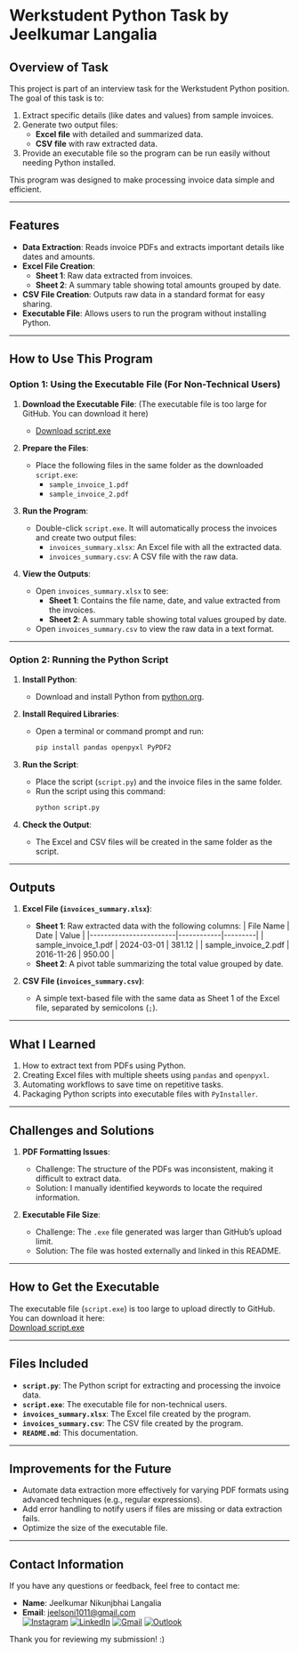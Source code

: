 # Werkstudent Python Task by Jeelkumar Langalia

## Overview of Task
This project is part of an interview task for the Werkstudent Python position. The goal of this task is to:
1. Extract specific details (like dates and values) from sample invoices.
2. Generate two output files:
   - **Excel file** with detailed and summarized data.
   - **CSV file** with raw extracted data.
3. Provide an executable file so the program can be run easily without needing Python installed.

This program was designed to make processing invoice data simple and efficient.

---

## Features
- **Data Extraction**: Reads invoice PDFs and extracts important details like dates and amounts.
- **Excel File Creation**:
  - **Sheet 1**: Raw data extracted from invoices.
  - **Sheet 2**: A summary table showing total amounts grouped by date.
- **CSV File Creation**: Outputs raw data in a standard format for easy sharing.
- **Executable File**: Allows users to run the program without installing Python.

---

## How to Use This Program

### Option 1: Using the Executable File (For Non-Technical Users)
1. **Download the Executable File**: (The executable file is too large for GitHub. You can download it here)
   - [Download script.exe](https://drive.google.com/drive/folders/1DQlo_vadCjdLhMUCDnRx4fbEXMj_VRsO?usp=drive_link)

2. **Prepare the Files**:
   - Place the following files in the same folder as the downloaded `script.exe`:
     - `sample_invoice_1.pdf`
     - `sample_invoice_2.pdf`

3. **Run the Program**:
   - Double-click `script.exe`. It will automatically process the invoices and create two output files:
     - `invoices_summary.xlsx`: An Excel file with all the extracted data.
     - `invoices_summary.csv`: A CSV file with the raw data.

4. **View the Outputs**:
   - Open `invoices_summary.xlsx` to see:
     - **Sheet 1**: Contains the file name, date, and value extracted from the invoices.
     - **Sheet 2**: A summary table showing total values grouped by date.
   - Open `invoices_summary.csv` to view the raw data in a text format.

---

### Option 2: Running the Python Script 
1. **Install Python**:
   - Download and install Python from [python.org](https://python.org).

2. **Install Required Libraries**:
   - Open a terminal or command prompt and run:
     ```bash
     pip install pandas openpyxl PyPDF2
     ```

3. **Run the Script**:
   - Place the script (`script.py`) and the invoice files in the same folder.
   - Run the script using this command:
     ```bash
     python script.py
     ```

4. **Check the Output**:
   - The Excel and CSV files will be created in the same folder as the script.

---

## Outputs
1. **Excel File (`invoices_summary.xlsx`)**:
   - **Sheet 1**: Raw extracted data with the following columns:
     | File Name              | Date       | Value   |
     |------------------------|------------|---------|
     | sample_invoice_1.pdf   | 2024-03-01 | 381.12  |
     | sample_invoice_2.pdf   | 2016-11-26 | 950.00  |
   - **Sheet 2**: A pivot table summarizing the total value grouped by date.

2. **CSV File (`invoices_summary.csv`)**:
   - A simple text-based file with the same data as Sheet 1 of the Excel file, separated by semicolons (`;`).

---

## What I Learned
1. How to extract text from PDFs using Python.
2. Creating Excel files with multiple sheets using `pandas` and `openpyxl`.
3. Automating workflows to save time on repetitive tasks.
4. Packaging Python scripts into executable files with `PyInstaller`.

---

## Challenges and Solutions
1. **PDF Formatting Issues**:
   - Challenge: The structure of the PDFs was inconsistent, making it difficult to extract data.
   - Solution: I manually identified keywords to locate the required information.

2. **Executable File Size**:
   - Challenge: The `.exe` file generated was larger than GitHub’s upload limit.
   - Solution: The file was hosted externally and linked in this README.

---

## How to Get the Executable
The executable file (`script.exe`) is too large to upload directly to GitHub. You can download it here:  
[Download script.exe](https://drive.google.com/drive/folders/1DQlo_vadCjdLhMUCDnRx4fbEXMj_VRsO?usp=drive_link)

---

## Files Included
- **`script.py`**: The Python script for extracting and processing the invoice data.
- **`script.exe`**: The executable file for non-technical users.
- **`invoices_summary.xlsx`**: The Excel file created by the program.
- **`invoices_summary.csv`**: The CSV file created by the program.
- **`README.md`**: This documentation.

---

## Improvements for the Future
- Automate data extraction more effectively for varying PDF formats using advanced techniques (e.g., regular expressions).
- Add error handling to notify users if files are missing or data extraction fails.
- Optimize the size of the executable file.

---

## Contact Information
If you have any questions or feedback, feel free to contact me:  
- **Name**: Jeelkumar Nikunjbhai Langalia 
- **Email**: jeelsoni1011@gmail.com  
[![Instagram](https://img.shields.io/badge/Instagram-E4405F?style=for-the-badge&logo=instagram&logoColor=white)](https://www.instagram.com/jeelsoni)
[![LinkedIn](https://img.shields.io/badge/LinkedIn-0077B5?style=for-the-badge&logo=linkedin&logoColor=white)](https://www.linkedin.com/in/jeelsoni)
[![Gmail](https://img.shields.io/badge/GMAIL-D14836?style=for-the-badge&logo=gmail&logoColor=white)](mailto:jeelsoni1011@gmail.com)
[![Outlook](https://img.shields.io/badge/OUTLOOK-0078D4?style=for-the-badge&logo=microsoft-outlook&logoColor=white)](mailto:langalia21627@hs-ansbach.de)



Thank you for reviewing my submission! :)

